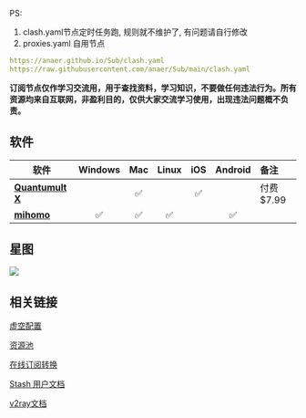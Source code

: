 PS:
1. clash.yaml节点定时任务跑, 规则就不维护了, 有问题请自行修改
2. proxies.yaml 自用节点

```yaml
https://anaer.github.io/Sub/clash.yaml
https://raw.githubusercontent.com/anaer/Sub/main/clash.yaml
```

**订阅节点仅作学习交流用，用于查找资料，学习知识，不要做任何违法行为。所有资源均来自互联网，非盈利目的，仅供大家交流学习使用，出现违法问题概不负责。**

## 软件

| 软件                                                           | Windows |  Mac  | Linux |  iOS  | Android | 备注       |
| -------------------------------------------------------------- | :-----: | :---: | :---: | :---: | :-----: | :--------- |
| [**Quantumult X**](https://apps.apple.com/us/app/id1443988620) |         |   ✅   |       |   ✅   |         | 付费 $7.99 |
| [**mihomo**](https://github.com/MetaCubeX/mihomo)              |    ✅    |   ✅   |   ✅   |       |    ✅    |            |

## 星图

<!-- ![Stargazers over time](https://starchart.cc/anaer/Sub.svg) -->

<!-- ![Stargazers repo roster for @anaer/Sub](https://reporoster.com/stars/anaer/Sub) -->

<!-- ![Star History Chart](https://api.star-history.com/svg?repos=anaer/Sub&type=Date) -->

<img src="https://api.star-history.com/svg?repos=anaer/Sub&type=Date" onerror="this.src=&apos;https://starchart.cc/anaer/Sub.svg&apos;"/>

## 相关链接

[虚空配置](https://wiki.metacubex.one/config/proxy-groups/)

[资源池](https://www.bing.com/search?q=free+proxies+%E7%9B%AE%E5%89%8D%E5%85%B1%E6%9C%89%E6%8A%93%E5%8F%96%E6%BA%90)

[在线订阅转换](https://www.bing.com/search?q=%E5%9C%A8%E7%BA%BF%E8%AE%A2%E9%98%85%E8%BD%AC%E6%8D%A2)

[Stash 用户文档](https://stash.wiki/)

[v2ray文档](https://www.v2ray.com/)
